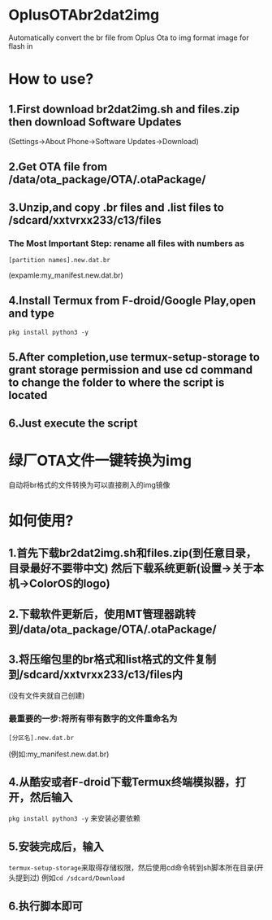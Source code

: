 # OplusOTAbr2dat2img
Automatically convert the br file from Oplus Ota to img format image for flash in
# How to use?
## 1.First download br2dat2img.sh and files.zip then download Software Updates 
(Settings→About Phone→Software Updates→Download)
## 2.Get OTA file from /data/ota_package/OTA/.otaPackage/
## 3.Unzip,and copy .br files and .list files to /sdcard/xxtvrxx233/c13/files
### The Most Important Step: rename all files with numbers as
```
[partition names].new.dat.br
```
(expamle:my_manifest.new.dat.br)
## 4.Install Termux from F-droid/Google Play,open and type 
```
pkg install python3 -y
```
## 5.After completion,use termux-setup-storage to grant storage permission and use cd command to change the folder to where the script is located
## 6.Just execute the script

# 绿厂OTA文件一键转换为img
自动将br格式的文件转换为可以直接刷入的img镜像

# 如何使用?
## 1.首先下载br2dat2img.sh和files.zip(到任意目录，目录最好不要带中文) 然后下载系统更新(设置→关于本机→ColorOS的logo)
## 2.下载软件更新后，使用MT管理器跳转到/data/ota_package/OTA/.otaPackage/
## 3.将压缩包里的br格式和list格式的文件复制到/sdcard/xxtvrxx233/c13/files内
(没有文件夹就自己创建)
### 最重要的一步:将所有带有数字的文件重命名为
```
[分区名].new.dat.br
```
 (例如:my_manifest.new.dat.br)
## 4.从酷安或者F-droid下载Termux终端模拟器，打开，然后输入
```pkg install python3 -y```
来安装必要依赖
## 5.安装完成后，输入
```termux-setup-storage```来取得存储权限，然后使用cd命令转到sh脚本所在目录(开头提到过)
例如```cd /sdcard/Download```
## 6.执行脚本即可
